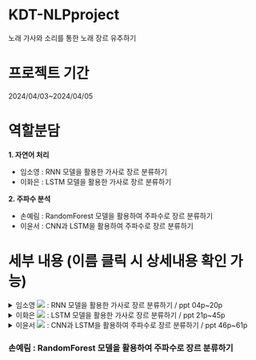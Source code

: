 # KDT-NLPproject
노래 가사와 소리를 통한 노래 장르 유추하기

# 프로젝트 기간 
2024/04/03~2024/04/05

# 역할분담
**1. 자연어 처리**         

 - 임소영 : RNN 모델을 활용한 가사로 장르 분류하기 
 - 이화은 : LSTM 모델을 활용한 가사로 장르 분류하기 
    
 
**2. 주파수 분석**
- 손예림 : RandomForest 모델을 활용하여 주파수로 장르 분류하기 
- 이윤서 : CNN과 LSTM을 활용하여 주파수로 장르 분류하기 

# 세부 내용 (이름 클릭 시 상세내용 확인 가능)
<details>
<summary> 임소영 <a href="https://github.com/YimSoYoung1001" height="5" width="10" target="_blank">
	<img src="https://img.shields.io/badge/github-181717?style=flat-square&logo=github&logoColor=white"/><a> : RNN 모델을 활용한 가사로 장르 분류하기  / ppt 04p~20p </summary>
<div markdown="1">
- 크롤링을 사용하여 멜론 웹사이트에서 노래 관련 정보 수집하였습니다.
- 수집된 정보를 전처리 실시하였습니다.

   (노이즈 데이터 제거, 토큰화, 불용어 제거, 단어 사전 생성, 인코딩 및 패딩 시행)
- RNN 모델 및 함수 구성하였습니다.       

   | 기능           | 사용        |
   |--------------|-----------|
   | CrossEntropy | Adam      |
   | 손실함수      | optimizer |
   |모델 |RNN|
   |임베딩|Embedding|

- 학습 진행 후 성능평가 실시했습니다.        

   | 성능 평가 요소  | 결과    |
   |-----------|-------|
   | Loss      | 2.09  |
   | Accuracy  | 0.76  |
   | Precision | 0.11  |
   | Recall    | 0.142 |
   | F1_Score  | 0.125 |
</div>
</details>

<details>
<summary> 이화은 <a href="https://github.com/Skylee0310" height="5" width="10" target="_blank">
	<img src="https://img.shields.io/badge/github-181717?style=flat-square&logo=github&logoColor=white"/><a> : LSTM 모델을 활용한 가사로 장르 분류하기 / ppt 21p~45p </summary>
<div markdown="1">
 
내용추가해주세요

</div>
</details>

<details>
<summary> 이윤서 <a href="https://github.com/voo0o08" height="5" width="10" target="_blank">
	<img src="https://img.shields.io/badge/github-181717?style=flat-square&logo=github&logoColor=white"/><a> : CNN과 LSTM을 활용하여 주파수로 장르 분류하기 / ppt 46p~61p </summary>
<div markdown="1">
발라드곡과 댄스곡을 30초 단위로 편집하여 장르 분석

## ✏️음성 데이터의 특징

- 주파수 domain에서는 시간적 특성을 볼 수 없음
    
![image](https://github.com/voo0o08/KDT5_NLP_PROJECT/assets/155411941/bf999f9b-6545-4059-bc3d-e8c6094a2ec9)

    
- 진동수가 작으면 저음
- wav 파일이란?
    - 소리를 일정한 시간 간격마다 기록한 **실수배열 → 디지털**

| 이미지 | 오디오 |
| --- | --- |
| RGB 픽셀의 값  | 소리의 세기 |
| 해상도 | sampling rate (1초당 샘플의 개수, 1초당 Hz) → X축 해상도<br>bit depth → y축 해상도 <br>일반적인 음원 샘플링 속도 : 44,100 Hz /48,000 Hz<br>일반적인 음성인식 작업 : 16,000 Hz / 8,000 Hz|<br>

→ 용량을 생각하여 16,000 Hz로 샘플링

---

![image](https://github.com/voo0o08/KDT5_NLP_PROJECT/assets/155411941/20019441-c79e-4878-8687-565ae1ab4c5d)


x축을 시간으로 두고 y축을 소리의 크기로 두었을 때 베이스, 드럼이 많이 들어가는 댄스곡이 소리가 튀는 부분이 많은 것을 확인할 수 있음

→ 주파수 영역과 시간 영역을 모두 고려하기 위해 spectrogram 사용 

## ✏️spectrogram이란?

- 시간에 따라 변하는 신호의 주파수 영역에서 **시각적**으로 표현한 것
- x = 시간, y = 주파수, z = 진폭

![image](https://github.com/voo0o08/KDT5_NLP_PROJECT/assets/155411941/f9ce96ad-8bcb-4d87-b5b7-88bbe2595b12)


## ✏️CNN

### 1. 데이터 불러오기

음원 샘플 SR -> 44,100Hz / 일반 음성 작업 -> 16,000Hz

```python
# sr = 1초당 몇개의 데이터를 샘플링을 할지 
y, sr = librosa.load(path+"/"+file_name, sr=16000)
```

### 2. mfcc 피쳐 뽑기

n_ffcc -> 추출할 MFCC 계수의 수
n_fft -> 푸리에 변환할 윈도우 크기
hop_length -> 두 윈도우 사이의 샘플링 간격

```python
n_fft = 2048 # window의 크기
hop_length = 512  # window간 겹치는 부분 일반적으로 n_fft / 4

mfcc = librosa.feature.mfcc(y=y, sr=sr, n_mfcc=20, n_fft=n_fft, hop_length=hop_length) # sr 주의!!! 
```

### 3. 이미지로 저장

![image](https://github.com/voo0o08/KDT5_NLP_PROJECT/assets/155411941/9a9733cf-ac50-4839-8da4-a17a7eab35e6)


```python
 librosa.display.specshow(mfcc, sr=16000, hop_length=hop_length) # vmin=min_value, vmax=max_value
  plt.savefig(save_path, pad_inches = 0, bbox_inches = 'tight')
```

### 4. 학습

80개 이미지 -> train
10개 이미지 -> Test
10개 이미지 -> 예측용으로 빼두기

![image](https://github.com/voo0o08/KDT5_NLP_PROJECT/assets/155411941/87ffd3d2-fc16-4f31-a8b8-30f21f02441a)
![image](https://github.com/voo0o08/KDT5_NLP_PROJECT/assets/155411941/1c573bc1-a9c6-436a-a826-a091c2e11fcb)


### 5. 새로운 데이터 예측 결과

발라드 10개 -> 10개 정답

댄스곡 10개 -> 10개 정답

---

## ✏️LSTM

이지의 x축이 시간 timestamp니까 LSTM으로도 학습이 가능하지 않을까?

### 데이터 전처리

```python
# 전처리를 위한 변환
preprocessing = transforms.Compose([
    transforms.Resize((100, 100)),  # 이미지 크기 조정
    transforms.Grayscale(),  # 이미지를 흑백으로 변환
    transforms.ToTensor(),  # 텐서로 변환
])
```

LSTM이 4차원은 못받아서 Grayscale로 변환
문장과는 달리 이미지는 사이즈가 모두 같기때문에 패딩과정 불필요

### 결과

score → 0.5

- LSTM을 하기엔 feature의 수가 적음

---

## ✏️결론

- 음성 데이터도 이미지로 표현이 가능함
- RNN은 글만, CNN은 사진만 들어가는 것이 아님

</div>
</details>




### 손예림 : RandomForest 모델을 활용하여 주파수로 장르 분류하기





